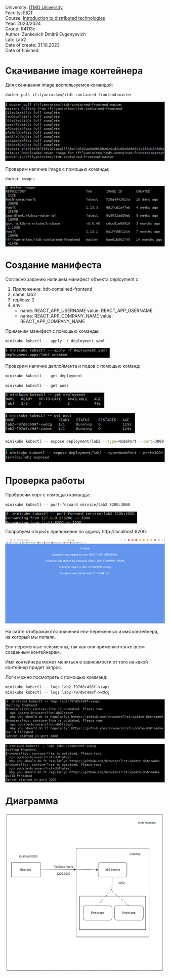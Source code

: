 University: [ITMO University](https://itmo.ru/ru/) \
Faculty: [FICT](https://fict.itmo.ru) \
Course: [Introduction to distributed technologies](https://github.com/itmo-ict-faculty/introduction-to-distributed-technologies) \
Year: 2023/2024 \
Group: K4113с \
Author: Zenkevich Dmitrii Evgenyevich \
Lab: Lab2 \
Date of create: 31.10.2023 \
Date of finished: <none>

# Скачивание image контейнера
Для скачивания image воспользуемся командой:

```bash
docker pull ifilyaninitmo/itdt-contained-frontend:master
```

![Рисунок 1](../lab2/source/docker-pull.png)

Проверим наличие image с помощью команды:

```bash
docker images
```
![Рисунок 2](../lab2/source/docker-images.png)

# Создание манифеста
Согласно заданию напишем манифест объекта deployment с:
1) Приложение: itdt-contained-frontend
2) name: lab2
3) replicas: 2
4) env:
   - name: REACT_APP_USERNAME
   value: REACT_APP_USERNAME
   - name: REACT_APP_COMPANY_NAME
   value: REACT_APP_COMPANY_NAME

Применим манифест с помощью команды:

```bash
minikube kubectl -- apply -f deployment.yaml
```
![Рисунок 3](../lab2/source/apply-deployment.png)

Проверим наличие деплоймента и подов с помощью команд:

```bash
minikube kubectl -- get deployment
```

```bash
minikube kubectl -- get pods
```

![Рисунок 4](../lab2/source/get-deployment.png)

![Рисунок 5](../lab2/source/get-pods.png)

```bash
minikube kubectl -- expose deployment/lab2 --type=NodePort --port=3000
```

![Рисунок 6](../lab2/source/expose.png)

# Проверка работы

Пробросим порт с помощью команды:

```bash
minikube kubectl -- port-forward service/lab2 8200:3000
```

![Рисунок 7](../lab2/source/port-forwarding.png)

Попробуем открыть приложение по адресу http://localhost:8200.

![Рисунок 8](../lab2/source/hi-there.png)

На сайте отображаются значения env-переменных и имя контейнера, на который мы попали.

Env-переменные неизменны, так как они применяются ко всем созданным контейнерам.

Имя контейнера может меняться в зависимости от того на какой контейнер придет запрос.

Логи можно посмотреть с помощью комманд:

```bash
minikube kubectl -- logs lab2-797d8c498f-xzwps
minikube kubectl -- logs lab2-797d8c498f-xwdcg
```

![Рисунок 9](../lab2/source/logs-2.png)

![Рисунок 10](../lab2/source/logs-1.png)

# Диаграмма

![Рисунок 10](../lab2/source/diagram.png)
